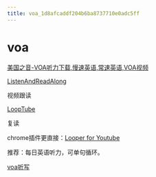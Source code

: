 ```yaml
---
title: voa_1d8afcaddf204b6ba8737710e0adc5ff
---
```


# voa

[美国之音-VOA听力下载,慢速英语,常速英语,VOA视频](https://www.51voa.com/)

[ListenAndReadAlong](https://www.youtube.com/channel/UCwRD2tsZ9iBz4f4LVBHgtVQ)

视频跟读

[LoopTube](https://looptube.io/)

复读

chrome插件更直接：[Looper for Youtube](https://chrome.google.com/webstore/detail/looper-for-youtube/iggpfpnahkgpnindfkdncknoldgnccdg?hl=en)

推荐：每日英语听力，可单句循环。

[voa听写](assets/voa听写%204cdde2739ee84baa87a00e8fced1e835.csv)